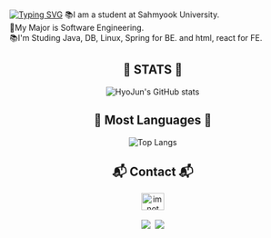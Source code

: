 [![Typing SVG](https://readme-typing-svg.demolab.com?font=Alkatra&weight=500&size=45&duration=3500&pause=3&color=6994CDEE&center=false&vCenter=false&multiline=true&repeat=true&width=1000&height=100&lines=Hi,+Hello👋+This+is+Hyojun's+Github)](https://git.io/typing-svg)
📚I am a student at Sahmyook University.<br />
📡My Major is Software Engineering. <br />
📚I'm Studing Java, DB, Linux, Spring for BE. and html, react for FE.
<div align=center><h2>  🐧 STATS 🐧  </h2></div>
<div align=center> 
<p>

![HyoJun's GitHub stats](https://github-readme-stats.vercel.app/api?username=hyojunahn111&show_icons=true&theme=gruvbox)

<p>
</div>

<div align=center><h2>  🐧 Most Languages 🐧  </h2></div>
<div align=center>

![Top Langs](https://github-readme-stats.vercel.app/api/top-langs/?username=hyojunahn111&layout=compact&theme=gruvbox&exclude_repo=libbitcoin_test)

</div>

<div align=center><h2> 📬 Contact 📬 </h2></div>
<div align=center><a href="https://www.instagram.com/im_not_bp/" target="blank"><img align="center" src="https://raw.githubusercontent.com/rahuldkjain/github-profile-readme-generator/master/src/images/icons/Social/instagram.svg" alt="im_not_bp" height="30" width="40" /></a>
<p></p>
  
<div align=center> 
<a href="https://eloquence-developers.tistory.com/"><img align="center" src="https://img.shields.io/badge/Blogger-FF5722?style=for-the-badge&logo=blogger&logoColor=white"></a>&nbsp
<a href="https://discordapp.com/users/404510092034048011"><img align="center" src="https://img.shields.io/badge/Discord-7289DA?style=for-the-badge&logo=discord&logoColor=white"></a>
<p></p>

  
</div>
<!--
**hyojunahn111/hyojunahn111** is a ✨ _special_ ✨ repository because its `README.md` (this file) appears on your GitHub profile.

Here are some ideas to get you started:

- 🔭 I’m currently working on ...
- 🌱 I’m currently learning ...
- 👯 I’m looking to collaborate on ...
- 🤔 I’m looking for help with ...
- 💬 Ask me about ...
- 📫 How to reach me: ...
- 😄 Pronouns: ...
- ⚡ Fun fact: ...
  -->

